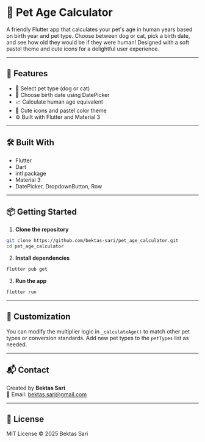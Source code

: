 # 🐾 Pet Age Calculator

A friendly Flutter app that calculates your pet's age in human years based on birth year and pet type. 
Choose between dog or cat, pick a birth date, and see how old they would be if they were human! Designed with a soft pastel theme and cute icons for a delightful user experience.

---

## 🚀 Features

- 🐶 Select pet type (dog or cat)
- 📅 Choose birth date using DatePicker
- 📈 Calculate human age equivalent
- 🎨 Cute icons and pastel color theme
- ⚙️ Built with Flutter and Material 3

---

## 🛠 Built With

- Flutter  
- Dart  
- intl package  
- Material 3  
- DatePicker, DropdownButton, Row

---

## 📦 Getting Started

1. **Clone the repository**

```bash
git clone https://github.com/bektas-sari/pet_age_calculator.git
cd pet_age_calculator
```

2. **Install dependencies**

```bash
flutter pub get
```

3. **Run the app**

```bash
flutter run
```

---

## 🔧 Customization

You can modify the multiplier logic in `_calculateAge()` to match other pet types or conversion standards. Add new pet types to the `petTypes` list as needed.

---

## 📬 Contact

Created by **Bektas Sari**  
📧 Email: [bektas.sari@gmail.com](mailto:bektas.sari@gmail.com)

---

## 📄 License

MIT License © 2025 Bektas Sari

